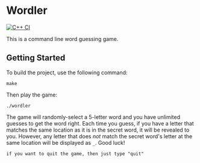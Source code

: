 # Wordler
[![C++ CI](https://github.com/Wataru-Oshima-Tokyo/Wordler/actions/workflows/actions.yml/badge.svg)](https://github.com/Wataru-Oshima-Tokyo/Wordler/actions/workflows/actions.yml)

This is a command line word guessing game.

## Getting Started

To build the project, use the following command:

```
make
```

Then play the game:

```
./wordler
```

The game will randomly-select a 5-letter word and you have unlimited guesses to get the word right. Each time you guess, if you have a letter that matches the same location as it is in the secret word, it will be revealed to you. However, any letter that does *not* match the secret word's letter at the same location will be displayed as `_`. Good luck!

```
if you want to quit the game, then just type "quit"
```
